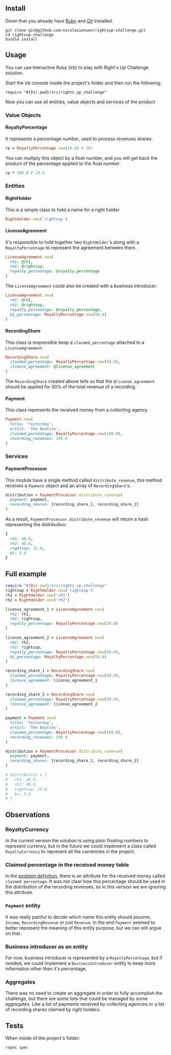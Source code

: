 ## Install
Given that you already have [Ruby](https://www.ruby-lang.org/pt/) and [Git](https://git-scm.com/) installed.

```
git clone git@github.com:nicolasiensen/rightsup-challenge.git
cd rightsup-challenge
bundle install
```

## Usage
You can use Interactive Ruby (irb) to play with Right's Up Challenge solution.

Start the irb console inside the project's folder and then run the following:
```
require "#{Dir.pwd}/src/rights_up_challenge"
```

Now you can use all entities, value objects and services of the product

### Value Objects
#### RoyaltyPercentage
It represents a percentage number, used to process revenues shares.

```ruby
rp = RoyaltyPercentage.new(20.0) # 20%
```

You can multiply this object by a float number, and you will get back the product of the percentage applied to the float number.

```ruby
rp * 100.0 # 20.0
```

### Entities

#### RightHolder
This is a simple class to hold a name for a right holder

```ruby
RightHolder.new('rightsup')
```

#### LicenseAgreement
It's responsible to hold together two ```RightHolder```'s along with a ```RoyaltyPercentage``` to represent the agreement between them.

```ruby
LicenseAgreement.new(
  rh1: @rh1,
  rh2: @rightsup,
  royalty_percentage: @royalty_percentage
)
```

The ```LicenseAgreement``` could also be created with a business introducer:

```ruby
LicenseAgreement.new(
  rh1: @rh1,
  rh2: @rightsup,
  royalty_percentage: @royalty_percentage,
  bi_percentage: RoyaltyPercentage.new(50.0)
)
```

#### RecordingShare
This class is responsible keep a ```claimed_percentage``` attached to a ```LicenseAgreement```.

```ruby
RecordingShare.new(
  claimed_percentage: RoyaltyPercentage.new(50.0),
  license_agreement: @license_agreement
)
```

The ```RecordingShare``` created above tells us that the ```@license_agreement``` should be applied for 50% of the total revenue of a recording.

#### Payment
This class represents the received money from a collecting agency

```ruby
Payment.new(
  title: 'Yesterday',
  artist: 'The Beatles',
  claimed_percentage: RoyaltyPercentage.new(100.0),
  recording_revenues: 100.0
)
```

### Services
#### PaymentProcessor
This module have a single method called ```distribute_revenue```, this method receives a ```Payment``` object and an array of ```RecordingShare```'s.

```ruby
distribution = PaymentProcessor.distribute_revenue(
  payment: payment,
  recording_shares: [recording_share_1, recording_share_2]
)
```

As a result, ```PaymentProcessor.distribute_revenue``` will return a hash representing the distribution:

```ruby
{
  rh1: 40.0,
  rh2: 40.0,
  rightsup: 15.0,
  bi: 5.0
}
```

## Full example
```ruby
require "#{Dir.pwd}/src/rights_up_challenge"
rightsup = RightHolder.new('rightsup')
rh1 = RightHolder.new('rh1')
rh2 = RightHolder.new('rh2')

license_agreement_1 = LicenseAgreement.new(
  rh1: rh1,
  rh2: rightsup,
  royalty_percentage: RoyaltyPercentage.new(20.0)
)

license_agreement_2 = LicenseAgreement.new(
  rh1: rh2,
  rh2: rightsup,
  royalty_percentage: RoyaltyPercentage.new(20.0),
  bi_percentage: RoyaltyPercentage.new(50.0)
)

recording_share_1 = RecordingShare.new(
  claimed_percentage: RoyaltyPercentage.new(50.0),
  license_agreement: license_agreement_1
)

recording_share_2 = RecordingShare.new(
  claimed_percentage: RoyaltyPercentage.new(50.0),
  license_agreement: license_agreement_2
)

payment = Payment.new(
  title: 'Yesterday',
  artist: 'The Beatles',
  claimed_percentage: RoyaltyPercentage.new(100.0),
  recording_revenues: 100.0
)

distribution = PaymentProcessor.distribute_revenue(
  payment: payment,
  recording_shares: [recording_share_1, recording_share_2]
)

# distribution = {
#   rh1: 40.0,
#   rh2: 40.0,
#   rightsup: 15.0,
#   bi: 5.0
# }
```

## Observations
### RoyaltyCurrency
In the current version the solution is using plain floating numbers to represent currency, but in the future we could implement a class called ```RoyaltyCurrency``` to represent all the currencies in the project.

### Claimed percentage in the received money table
In the [problem definition](https://docs.google.com/document/d/1MKeYuvyc5Vv7fV6X2XKRmw-PkrE3KMIOV5e_d2qP0y0/edit#), there is an attribute for the received money called ```claimed percentage```. It was not clear how this percentage should be used in the distribution of the recording revenues, so in this version we are ignoring this attribute.

### ```Payment``` entity
It was really painful to decide which name this entity should assume, ```Income```, ```RecordingRevenue``` or just ```Revenue```. In the end ```Payment``` seemed to better represent the meaning of this entity purpose, but we can still argue on that.

### Business introducer as an entity
For now, business introducer is represented by a ```RoyaltyPercentage```, but if needed, we could implement a ```BusinessIntroducer``` entity to keep more information other than it's percentage.

### Aggregates
There was no need to create an aggregate in order to fully accomplish the challenge, but there are some lists that could be managed by some aggregates. Like a list of payments received by collecting agencies or a list of recording shares claimed by right holders.

## Tests
When inside of the project's folder:

```
rspec spec
```
